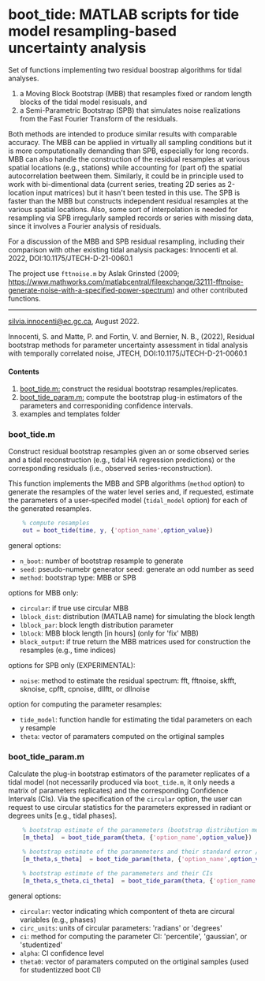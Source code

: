 # boot_tide: MATLAB scripts for tide model resampling-based uncertainty analysis 
Set of functions implementing two residual boostrap algorithms for tidal analyses.  
1. a Moving Block Bootstrap (MBB) that resamples fixed or random length blocks of the tidal model resisuals, and 
2. a Semi-Parametric Bootstrap (SPB) that simulates noise realizations from the Fast Fourier Transform of the residuals. 

Both methods are intended to produce similar results with comparable accuracy. The MBB can be applied in virtually all sampling conditions but it is more computationally demanding than SPB, especially for long records. MBB can also handle the construction of the residual resamples at various spatial locations (e.g., stations) while accounting for (part of) the spatial autocorrelation beetween them. Similarly, it could be in principle used to work with bi-dimentional data (current series, treating 2D series as 2-location input matrices) but it hasn't been tested in this use. The SPB is faster than the MBB but constructs independent residual resamples at the various spatial locations. Also, some sort of interpolation is needed for resampling via SPB irregularly sampled records or series with missing data, since it involves a Fourier analysis of residuals.  

For a discussion of the MBB and SPB residual resampling, including their comparison with other existing tidal analysis packages: Innocenti et al. 2022, DOI:10.1175/JTECH-D-21-0060.1

The project use `fttnoise.m` by Aslak Grinsted (2009; https://www.mathworks.com/matlabcentral/fileexchange/32111-fftnoise-generate-noise-with-a-specified-power-spectrum) and other contributed functions.

---- 
silvia.innocenti@ec.gc.ca, August 2022.

Innocenti, S. and Matte, P. and Fortin, V. and Bernier, N. B., (2022), Residual bootstrap methods for parameter uncertainty assessment in tidal analysis with temporally correlated noise, JTECH, DOI:10.1175/JTECH-D-21-0060.1

#### Contents
1. [boot_tide.m:](#boot_tide.m) construct the residual bootstrap resamples/replicates.  
2. [boot_tide_param.m:](#boot_tide_param.m) compute the bootstrap plug-in estimators of the parameters and corresponiding confidence intervals.
3. examples and templates folder


### boot_tide.m
Construct residual bootstrap resamples given an or some observed series and 
a tidal reconstruction (e.g., tidal HA regression predictions) or the corresponding
residuals (i.e., observed series-reconstruction).

This function implements the MBB and SPB algorithms (`method` option) to generate the resamples of the water level series and, if requested, estimate the parameters of a user-specifed model (`tidal_model` option) for each of the generated resamples. 
   
```MATLAB
    % compute resamples
    out = boot_tide(time, y, {'option_name',option_value})
```

general options: 
- `n_boot`: number of bootstrap resample to generate
- `seed`: pseudo-numebr generator seed: generate an odd number as seed  
- `method`: bootstrap type: MBB or SPB

options for MBB only:
- `circular`: if true use circular MBB 
- `lblock_dist`: distribution (MATLAB name) for simulating the block length
- `lblock_par`: block length distribution parameter
- `lblock`: MBB block length [in hours] (only for 'fix' MBB)
- `block_output`: if true return the MBB matrices used for construction the resamples (e.g., time indices)

options for SPB only (EXPERIMENTAL):
- `noise`: method to estimate the residual spectrum: fft, fftnoise, skfft, sknoise, cpfft, cpnoise, dllftt, or dllnoise

option for computing the parameter resamples: 
- `tide_model`: function handle for estimating the tidal parameters on each y resample 
- `theta`: vector of paramaters computed on the ortiginal samples 

### boot_tide_param.m
Calculate the plug-in bootstrap estimators of the parameter replicates of a tidal model (not necessarily produced via `boot_tide.m`, it only needs a matrix of parameters replicates) and the corresponding Confidence Intervals (CIs). 
Via the specification of the `circular` option, the user can request to use circular statistics for the parameters expressed in radiant or degrees units [e.g., tidal phases]. 

```MATLAB
    % bootstrap estimate of the paramemeters (bootstrap distribution means)
    [m_theta]  = boot_tide_param(theta, {'option_name',option_value}) 

    % bootstrap estimate of the paramemeters and their standard error / circular variance
    [m_theta,s_theta]  = boot_tide_param(theta, {'option_name',option_value})

    % bootstrap estimate of the paramemeters and their CIs
    [m_theta,s_theta,ci_theta]  = boot_tide_param(theta, {'option_name',option_value})
```

general options: 
- `circular`: vector indicating which compontent of theta are circural variables (e.g., phases)  
- `circ_units`: units of circular parameters: 'radians' or 'degrees'
- `ci`: method for computing the parameter CI: 'percentile', 'gaussian', or 'studentized'
- `alpha`: CI confidence level
- `theta0`: vector of paramaters computed on the ortiginal samples (used for studentizzed boot CI)
